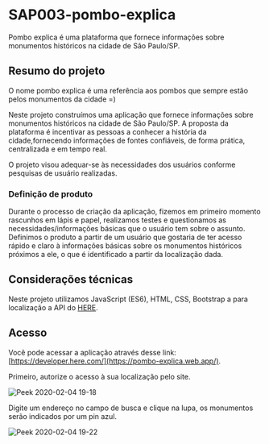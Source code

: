 # SAP003-pombo-explica
Pombo explica é uma plataforma que fornece informações sobre monumentos históricos na cidade de São Paulo/SP. 


##  Resumo do projeto

O nome pombo explica é uma referência aos pombos que sempre estão pelos monumentos da cidade =)

Neste projeto construímos uma aplicação que fornece informações sobre monumentos históricos na cidade de São Paulo/SP. 
A proposta da plataforma é incentivar as pessoas a conhecer a história da cidade,fornecendo informações de fontes confiáveis, de forma prática, centralizada e em tempo real. 

O projeto visou adequar-se às necessidades dos usuários conforme pesquisas de usuário realizadas.


### Definição de produto

Durante o processo de criação da aplicação, fizemos em primeiro momento rascunhos em lápis e papel, realizamos testes e questionamos as 
necessidades/informações básicas que o usuário tem sobre o assunto. 
Definimos o produto a partir de um usuário que gostaria de ter acesso rápido e claro à informações básicas sobre os monumentos históricos
próximos a ele, o que é identificado a partir da localização dada.


## Considerações técnicas

Neste projeto utilizamos JavaScript (ES6), HTML, CSS, Bootstrap a para localização a API do [HERE](https://developer.here.com/).


## Acesso

Você pode acessar a aplicação através desse link: [https://developer.here.com/](https://pombo-explica.web.app/).

Primeiro, autorize o acesso à sua localização pelo site.

![Peek 2020-02-04 19-18](https://user-images.githubusercontent.com/45573073/73792515-398c3800-4783-11ea-8ebf-e99dbf668fbf.gif)

Digite um endereço no campo de busca e clique na lupa, os monumentos serão indicados por um pin azul.

![Peek 2020-02-04 19-22](https://user-images.githubusercontent.com/45573073/73792776-c20ad880-4783-11ea-80d6-dc9ae1235a14.gif)

